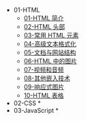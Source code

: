 * 01-HTML
  * [01-HTML 简介](./01-HTML/01-HTML%20简介.md)
  * [02-HTML 头部](./01-HTML/02-HTML%20头部.md)
  * [03-常用 HTML 元素](./01-HTML/03-常用%20HTML%20元素.md)
  * [04-高级文本格式化](./01-HTML/04-高级文本格式化.md)
  * [05-文档与网站结构](./01-HTML/05-文档与网站结构.md)
  * [06-HTML 中的图片](./01-HTML/06-HTML%20中的图片.md)
  * [07-视频和音频](./01-HTML/07-视频和音频.md)
  * [08-其他嵌入技术](./01-HTML/08-其他嵌入技术.md)
  * [09-响应式图片](./01-HTML/09-响应式图片.md)
  * [10-HTML 表格](./01-HTML/10-HTML%20表格.md)
* 02-CSS
  * 
* 03-JavaScript
  * 